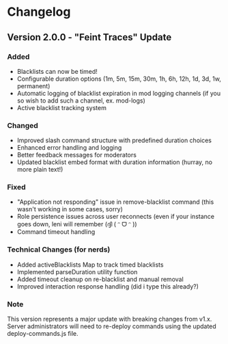 # Changelog

## Version 2.0.0 - "Feint Traces" Update

### Added
- Blacklists can now be timed!
- Configurable duration options (1m, 5m, 15m, 30m, 1h, 6h, 12h, 1d, 3d, 1w, permanent)
- Automatic logging of blacklist expiration in mod logging channels (if you so wish to add such a channel, ex. mod-logs)
- Active blacklist tracking system

### Changed
- Improved slash command structure with predefined duration choices
- Enhanced error handling and logging
- Better feedback messages for moderators
- Updated blacklist embed format with duration information (hurray, no more plain text!)

### Fixed
- "Application not responding" issue in remove-blacklist command (this wasn't working in some cases, sorry)
- Role persistence issues across user reconnects (even if your instance goes down, leni will remember (ദ്ദി ( ᵔ ᗜ ᵔ ))
- Command timeout handling

### Technical Changes (for nerds)
- Added activeBlacklists Map to track timed blacklists
- Implemented parseDuration utility function
- Added timeout cleanup on re-blacklist and manual removal
- Improved interaction response handling (did i type this already?)

### Note
This version represents a major update with breaking changes from v1.x. Server administrators will need to re-deploy commands using the updated deploy-commands.js file.
